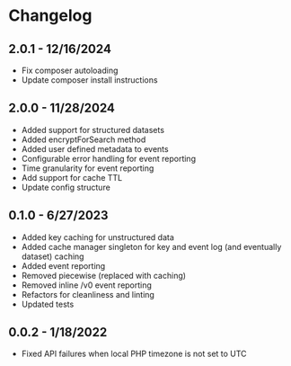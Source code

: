 # Changelog

## 2.0.1 - 12/16/2024
* Fix composer autoloading
* Update composer install instructions

## 2.0.0 - 11/28/2024
* Added support for structured datasets
* Added encryptForSearch method
* Added user defined metadata to events
* Configurable error handling for event reporting
* Time granularity for event reporting
* Add support for cache TTL
* Update config structure

## 0.1.0 - 6/27/2023
* Added key caching for unstructured data
* Added cache manager singleton for key and event log (and eventually dataset) caching
* Added event reporting
* Removed piecewise (replaced with caching)
* Removed inline /v0 event reporting
* Refactors for cleanliness and linting
* Updated tests

## 0.0.2 - 1/18/2022
* Fixed API failures when local PHP timezone is not set to UTC
